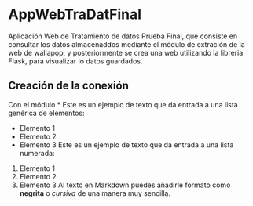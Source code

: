 # AppWebTraDatFinal
Aplicación Web de Tratamiento de datos Prueba Final, que consiste en consultar los datos almacenaddos mediante el módulo de extración de la web de wallapop, y posteriormente se crea una web utilizando la libreria Flask, para visualizar lo datos guardados.

## Creación de la conexión
Con el módulo *
Este es un ejemplo de texto que da entrada a una lista genérica de elementos:
- Elemento 1
- Elemento 2
- Elemento 3
Este es un ejemplo de texto que da entrada a una lista numerada:
1. Elemento 1
2. Elemento 2
3. Elemento 3
Al texto en Markdown puedes añadirle formato como **negrita** o *cursiva* de una manera muy sencilla.
